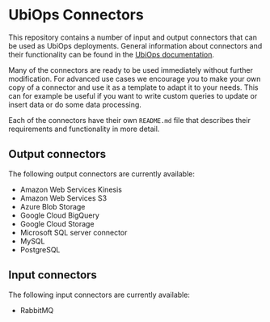 # UbiOps Connectors

This repository contains a number of input and output connectors that can be used as UbiOps deployments. General
information about connectors and their functionality can be found in the 
[UbiOps documentation](https://ubiops.com/docs/connectors/).
 
Many of the connectors are ready to be used immediately without further modification. For advanced use cases we
encourage you to make your own copy of a connector and use it as a template to adapt it to your needs. This can for
example be useful if you want to write custom queries to update or insert data or do some data processing. 

Each of the connectors have their own `README.md` file that describes their requirements and functionality in more
detail.


## Output connectors

The following output connectors are currently available:

- Amazon Web Services Kinesis
- Amazon Web Services S3
- Azure Blob Storage
- Google Cloud BigQuery
- Google Cloud Storage
- Microsoft SQL server connector
- MySQL
- PostgreSQL


## Input connectors

The following input connectors are currently available:

- RabbitMQ
